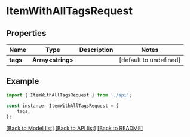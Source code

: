 # ItemWithAllTagsRequest


## Properties

Name | Type | Description | Notes
------------ | ------------- | ------------- | -------------
**tags** | **Array&lt;string&gt;** |  | [default to undefined]

## Example

```typescript
import { ItemWithAllTagsRequest } from './api';

const instance: ItemWithAllTagsRequest = {
    tags,
};
```

[[Back to Model list]](../README.md#documentation-for-models) [[Back to API list]](../README.md#documentation-for-api-endpoints) [[Back to README]](../README.md)
